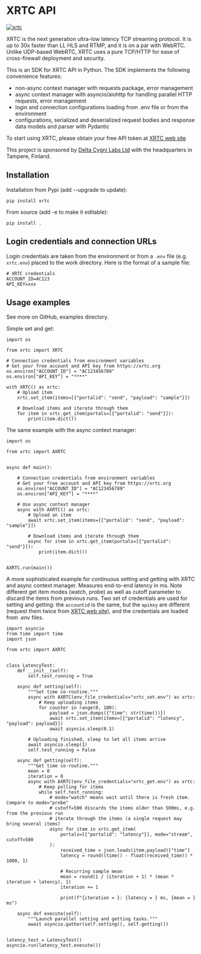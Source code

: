 # XRTC API
[![xrtc](https://snyk.io/advisor/python/xrtc/badge.svg)](https://snyk.io/advisor/python/xrtc)

XRTC is the next generation ultra-low latency TCP streaming protocol. It is up to 30x faster than
LL HLS and RTMP, and it is on a par with WebRTC. Unlike UDP-based WebRTC, XRTC uses a pure
TCP/HTTP for ease of cross-firewall deployment and security.

This is an SDK for XRTC API in Python. The SDK implements the following convenience features:

- non-async context manager with requests package, error management
- async context manager with asyncio/aiohttp for handling parallel HTTP requests, error management
- login and connection configurations loading from .env file or from the environment
- configurations, serialized and deserialized request bodies and response data models and parser with Pydantic

To start using XRTC, please obtain your free API token at [XRTC web site](https://xrtc.org)

This project is sponsored by [Delta Cygni Labs Ltd](https://deltacygnilabs.com) with the headquarters in Tampere, Finland.

## Installation

Installation from Pypi (add --upgrade to update):
```
pip install xrtc
```

From source (add -e to make it editable):
```
pip install .
```

## Login credentials and connection URLs

Login credentials are taken from the environment or from a `.env` file
(e.g. `xrtc.env`) placed to the work directory. Here is the format of
a sample file:
```
# XRTC credentials
ACCOUNT_ID=AC123
API_KEY=xxx
```

## Usage examples

See more on GitHub, examples directory.

Simple set and get:
```
import os

from xrtc import XRTC

# Connection credentials from environment variables
# Get your free account and API key from https://xrtc.org
os.environ["ACCOUNT_ID"] = "AC123456789"
os.environ["API_KEY"] = "****"

with XRTC() as xrtc:
    # Upload item
    xrtc.set_item(items=[{"portalid": "send", "payload": "sample"}])

    # Download items and iterate through them
    for item in xrtc.get_item(portals=[{"portalid": "send"}]):
        print(item.dict())
```

The same example with the async context manager:
```
import os

from xrtc import AXRTC


async def main():

    # Connection credentials from environment variables
    # Get your free account and API key from https://xrtc.org
    os.environ["ACCOUNT_ID"] = "AC123456789"
    os.environ["API_KEY"] = "****"

    # Use async context manager
    async with AXRTC() as xrtc:
        # Upload an item
        await xrtc.set_item(items=[{"portalid": "send", "payload": "sample"}])

        # Download items and iterate through them
        async for item in xrtc.get_item(portals=[{"portalid": "send"}]):
            print(item.dict())


AXRTC.run(main())
```

A more sophisticated example for continuous setting and getting with XRTC and async context manager.
Measures end-to-end latency in ms. Note different get item modes (watch, probe) as well as cutoff
parameter to discard the items from previous runs. Two set of credentials are used for setting
and getting: the `accountid` is the same, but the `apikey` are different (request them twice from
[XRTC web site](https://xrtc.org)), and the credentials are loaded from .env files.
```
import asyncio
from time import time
import json

from xrtc import AXRTC


class LatencyTest:
    def __init__(self):
        self.test_running = True

    async def setting(self):
        """Set time co-routine."""
        async with AXRTC(env_file_credentials="xrtc_set.env") as xrtc:
            # Keep uploading items
            for counter in range(0, 100):
                payload = json.dumps({"time": str(time())})
                await xrtc.set_item(items=[{"portalid": "latency", "payload": payload}])
                await asyncio.sleep(0.1)

        # Uploading finished, sleep to let all items arrive
        await asyncio.sleep(1)
        self.test_running = False

    async def getting(self):
        """Get time co-routine."""
        mean = 0
        iteration = 0
        async with AXRTC(env_file_credentials="xrtc_get.env") as xrtc:
            # Keep polling for items
            while self.test_running:
                # mode="watch" means wait until there is fresh item. Compare to mode="probe"
                # cutoff=500 discards the items older than 500ms, e.g. from the previous run
                # iterate through the items (a single request may bring several items)
                async for item in xrtc.get_item(
                    portals=[{"portalid": "latency"}], mode="stream", cutoff=500
                ):
                    received_time = json.loads(item.payload)["time"]
                    latency = round((time() - float(received_time)) * 1000, 1)

                    # Recurring sample mean
                    mean = round(1 / (iteration + 1) * (mean * iteration + latency), 1)
                    iteration += 1

                    print(f"{iteration = }: {latency = } ms, {mean = } ms")

    async def execute(self):
        """Launch parallel setting and getting tasks."""
        await asyncio.gather(self.setting(), self.getting())


latency_test = LatencyTest()
asyncio.run(latency_test.execute())
```